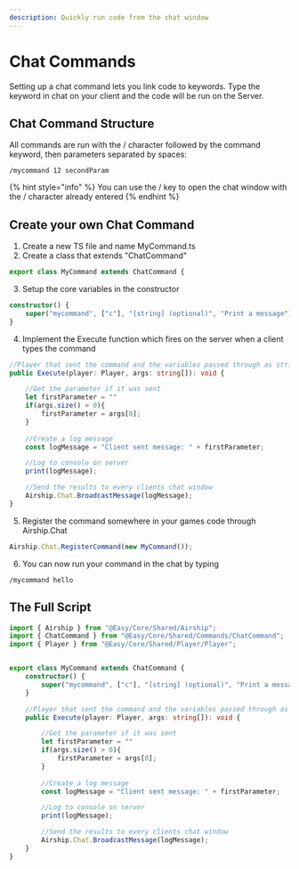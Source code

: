 ```yaml
---
description: Quickly run code from the chat window
---
```


# Chat Commands

Setting up a chat command lets you link code to keywords. Type the keyword in chat on your client and the code will be run on the Server.&#x20;



## Chat Command Structure

All commands are run with the / character followed by the command keyword, then parameters separated by spaces:

```
/mycommand 12 secondParam
```

{% hint style="info" %}
You can use the / key to open the chat window with the / character already entered
{% endhint %}





## Create your own Chat Command

1. Create a new TS file and name MyCommand.ts
2. Create a class that extends "ChatCommand"

```typescript
export class MyCommand extends ChatCommand {
```

3. Setup the core variables in the constructor

```typescript
constructor() {
	super("mycommand", ["c"], "[string] (optional)", "Print a message");
}
```

4. Implement the Execute function which fires on the server when a client types the command

```typescript
//Player that sent the command and the variables passed through as string arguments
public Execute(player: Player, args: string[]): void {

	//Get the parameter if it was sent
	let firstParameter = ""
	if(args.size() > 0){
		firstParameter = args[0];
	}
	
	//Create a log message
	const logMessage = "Client sent message: " + firstParameter;

	//Log to console on server
	print(logMessage);

	//Send the results to every clients chat window
	Airship.Chat.BroadcastMessage(logMessage);
}
```

5. Register the command somewhere in your games code through Airship.Chat

```typescript
Airship.Chat.RegisterCommand(new MyCommand());
```

6. You can now run your command in the chat by typing&#x20;

```
/mycommand hello
```





## The Full Script

```typescript
import { Airship } from "@Easy/Core/Shared/Airship";
import { ChatCommand } from "@Easy/Core/Shared/Commands/ChatCommand";
import { Player } from "@Easy/Core/Shared/Player/Player";


export class MyCommand extends ChatCommand {
	constructor() {
		super("mycommand", ["c"], "[string] (optional)", "Print a message");
	}

	//Player that sent the command and the variables passed through as string arguments
	public Execute(player: Player, args: string[]): void {

		//Get the parameter if it was sent
		let firstParameter = ""
		if(args.size() > 0){
			firstParameter = args[0];
		}
		
		//Create a log message
		const logMessage = "Client sent message: " + firstParameter;

		//Log to console on server
		print(logMessage);

		//Send the results to every clients chat window
		Airship.Chat.BroadcastMessage(logMessage);
	}
}
```



